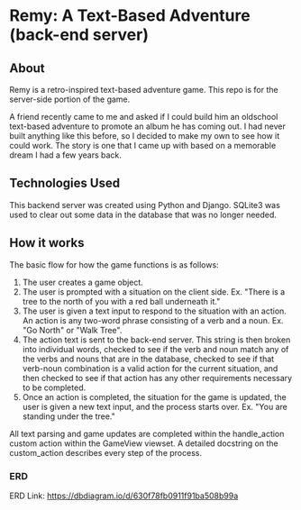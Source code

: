 # Remy: A Text-Based Adventure (back-end server)

## About
Remy is a retro-inspired text-based adventure game. This repo is for the server-side portion of the game. 

A friend recently came to me and asked if I could build him an oldschool text-based adventure to promote an album he has coming out. I had never built anything like 
this before, so I decided to make my own to see how it could work. The story is one that I came up with based on a memorable dream I had a few years back. 

## Technologies Used
This backend server was created using Python and Django. SQLite3 was used to clear out some data in the database that was no longer needed.

## How it works
The basic flow for how the game functions is as follows:

1. The user creates a game object.
2. The user is prompted with a situation on the client side. Ex. "There is a tree to the north of you with a red ball underneath it."
3. The user is given a text input to respond to the situation with an action. An action is any two-word phrase consisting of a verb and a noun. Ex. "Go North" or "Walk 
Tree".
4. The action text is sent to the back-end server. This string is then broken into individual words, checked to see if the verb and noun match any of the 
verbs and nouns that are in the database, checked to see if that verb-noun combination is a valid action for the current situation, and then checked to see if that
action has any other requirements necessary to be completed.
5. Once an action is completed, the situation for the game is updated, the user is given a new text input, and the process starts over. Ex. "You are standing under the tree."

All text parsing and game updates are completed within the handle_action custom action within the GameView viewset. A detailed docstring on the custom_action describes 
every step of the process. 

### ERD
ERD Link: https://dbdiagram.io/d/630f78fb0911f91ba508b99a
